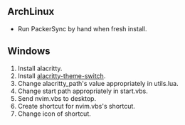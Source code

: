 ## ArchLinux 
- Run PackerSync by hand when fresh install.

## Windows
1. Install alacritty.
2. Install [alacritty-theme-switch]("https://github.com/tichopad/alacritty-theme-switch").
3. Change alacritty_path's value appropriately in utils.lua.
4. Change start path appropriately in start.vbs.
5. Send nvim.vbs to desktop.
6. Create shortcut for nvim.vbs's shortcut.
7. Change icon of shortcut.
